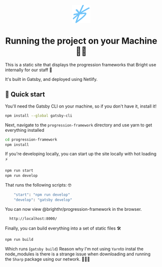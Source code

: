 <p align="center">
  <a href="https://www.brighthr.com">
    <img alt="Bright favicon" src="./images/favicon.png" width="60" />
  </a>
</p>
<h1 align="center">
    Running the project on your Machine 👨‍💻
</h1>

This is a static site that displays the progression frameworks that Bright use internally for our staff 🙌

It's built in Gatsby, and deployed using Netlify.

## 🚀 Quick start

You'll need the Gatsby CLI on your machine, so if you don't have it, install it!
``` sh
npm install --global gatsby-cli
```

Next, navigate to the `progression-framework` directory and use yarn to get everything installed

``` sh
cd progression-framework
npm install
```

If you're developing locally, you can start up the site locally with hot loading ⚡
``` sh
npm run start
npm run develop
```
That runs the following scripts: 🤓
```sh 
    "start": "npm run develop"
    "develop": "gatsby develop"
```

You can now view @brighthr/progression-framework in the browser.⠀
``` sh
  http://localhost:8000/
```
Finally, you can build everything into a set of static files 🛠️
``` sh
npm run build
```
Which runs (`gatsby build`)
Reason why I'm not using ` Yarn `to instal the node_modules is there is a strange issue when downloading and running the `Sharp` package using our network. 🤷🏽‍♂️ 